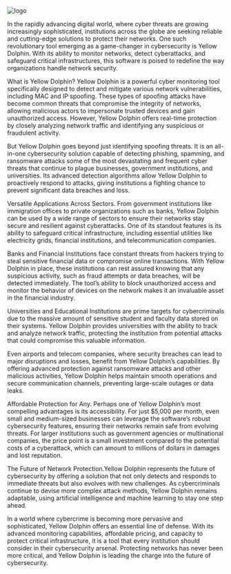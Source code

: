 



![logo](https://github.com/user-attachments/assets/d1b6308d-177f-44f3-ad79-0f2b1c88f95e)


In the rapidly advancing digital world, where cyber threats are growing increasingly sophisticated, institutions across 
the globe are seeking reliable and cutting-edge solutions to protect their networks. One such revolutionary tool emerging as a game-changer 
in cybersecurity is Yellow Dolphin. With its ability to monitor networks, detect cyberattacks, and safeguard critical infrastructures, this 
software is poised to redefine the way organizations handle network security.

What is Yellow Dolphin? Yellow Dolphin is a powerful cyber monitoring tool specifically designed to detect and mitigate various network vulnerabilities, 
including MAC and IP spoofing. These types of spoofing attacks have become common threats that compromise the integrity of networks, allowing malicious actors to impersonate trusted devices and gain unauthorized access. However, Yellow Dolphin offers real-time protection by closely analyzing network traffic and identifying any suspicious or fraudulent activity.

But Yellow Dolphin goes beyond just identifying spoofing threats. It is an all-in-one cybersecurity solution capable of detecting phishing, spamming, 
and ransomware attacks some of the most devastating and frequent cyber threats that continue to plague businesses, government institutions, 
and universities. Its advanced detection algorithms allow Yellow Dolphin to proactively respond to attacks, giving institutions a fighting chance to prevent 
significant data breaches and loss.

Versatile Applications Across Sectors. From government institutions like immigration offices to private organizations such as banks, 
Yellow Dolphin can be used by a wide range of sectors to ensure their networks stay secure and resilient against cyberattacks. 
One of its standout features is its ability to safeguard critical infrastructure, including essential utilities like electricity grids, 
financial institutions, and telecommunication companies.

Banks and Financial Institutions face constant threats from hackers trying to steal sensitive financial data or compromise online transactions. 
With Yellow Dolphin in place, these institutions can rest assured knowing that any suspicious activity, such as fraud attempts or data breaches, 
will be detected immediately. The tool’s ability to block unauthorized access and monitor the behavior of devices on the network makes it an 
invaluable asset in the financial industry.

Universities and Educational Institutions are prime targets for cybercriminals due to the massive amount of sensitive student 
and faculty data stored on their systems. Yellow Dolphin provides universities with the ability to track and analyze network traffic, 
protecting the institution from potential attacks that could compromise this valuable information.

Even airports and telecom companies, where security breaches can lead to major disruptions and losses, benefit from Yellow Dolphin’s capabilities. 
By offering advanced protection against ransomware attacks and other malicious activities, Yellow Dolphin helps maintain smooth operations and secure 
communication channels, preventing large-scale outages or data leaks.

Affordable Protection for Any. Perhaps one of Yellow Dolphin’s most compelling advantages is its accessibility. 
For just $5,000 per month, even small and medium-sized businesses can leverage the software’s robust cybersecurity features, 
ensuring their networks remain safe from evolving threats. For larger institutions such as government agencies or multinational companies, 
the price point is a small investment compared to the potential costs of a cyberattack, which can amount to millions of dollars in damages and lost reputation.

The Future of Network Protection.Yellow Dolphin represents the future of cybersecurity by offering a solution that not only detects 
and responds to immediate threats but also evolves with new challenges. As cybercriminals continue to devise more complex attack methods, 
Yellow Dolphin remains adaptable, using artificial intelligence and machine learning to stay one step ahead.

In a world where cybercrime is becoming more pervasive and sophisticated, Yellow Dolphin offers an essential line of defense. 
With its advanced monitoring capabilities, affordable pricing, and capacity to protect critical infrastructure, it is a tool that every institution should consider in their cybersecurity arsenal. 
Protecting networks has never been more critical, and Yellow Dolphin is leading the charge into the future of cybersecurity.
